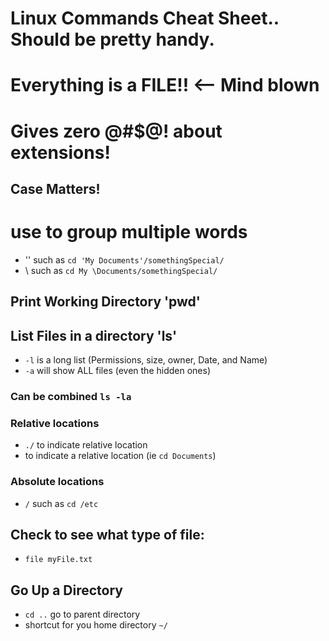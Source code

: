 # Linux Commands Cheat Sheet.. Should be pretty handy.

# Everything is a FILE!!  <-- Mind blown
# Gives zero @#$@! about extensions!

## Case Matters!

# use to group multiple words
+ '' such as `cd 'My Documents'/somethingSpecial/`
+ \ such as `cd My \Documents/somethingSpecial/`

## Print Working Directory 'pwd'

## List Files in a directory 'ls'
+ `-l` is a long list (Permissions, size, owner, Date, and Name)
+ `-a` will show ALL files (even the hidden ones)
### Can be combined `ls -la`

### Relative locations
- `./` to indicate relative location
- <space> to indicate a relative location (ie `cd Documents`)
### Absolute locations
- `/` such as `cd /etc`

## Check to see what type of file:
- `file myFile.txt`

## Go Up a Directory
- `cd ..` go to parent directory
- shortcut for you home directory `~/`
